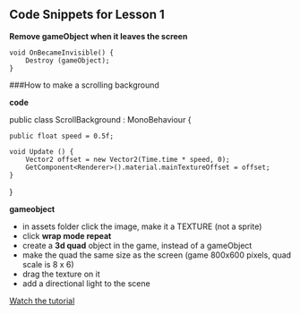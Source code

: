 ## Code Snippets for Lesson 1

**Remove gameObject when it leaves the screen**
```
void OnBecameInvisible() {
    Destroy (gameObject);
}
```

###How to make a scrolling background

**code**

public class ScrollBackground : MonoBehaviour {

	public float speed = 0.5f;
	
	void Update () {
		Vector2 offset = new Vector2(Time.time * speed, 0);
		GetComponent<Renderer>().material.mainTextureOffset = offset;
	}
}

**gameobject**

- in assets folder click the image, make it a TEXTURE (not a sprite)
- click **wrap mode repeat**
- create a **3d quad** object in the game, instead of a gameObject
- make the quad the same size as the screen (game 800x600 pixels, quad scale is 8 x 6)
- drag the texture on it
- add a directional light to the scene

[Watch the tutorial](https://www.youtube.com/watch?v=HrDxnMI7pCc)
